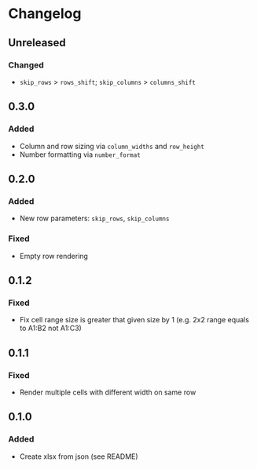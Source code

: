 # Changelog

## Unreleased

### Changed 

- `skip_rows` > `rows_shift`; `skip_columns` > `columns_shift`

## 0.3.0

### Added

- Column and row sizing via `column_widths` and `row_height`
- Number formatting via `number_format`

## 0.2.0

### Added

- New row parameters: `skip_rows`, `skip_columns` 

### Fixed

- Empty row rendering

## 0.1.2

### Fixed

- Fix cell range size is greater that given size by 1 (e.g. 2x2 range equals to A1:B2 not A1:C3)

## 0.1.1

### Fixed

- Render multiple cells with different width on same row 

## 0.1.0

### Added 

- Create xlsx from json (see README)